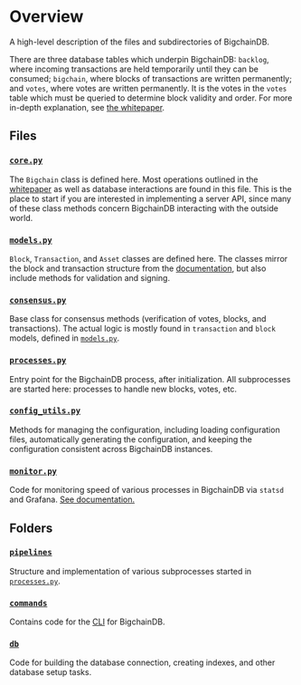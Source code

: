 # Overview

A high-level description of the files and subdirectories of BigchainDB.

There are three database tables which underpin BigchainDB: `backlog`, where incoming transactions are held temporarily until they can be consumed; `bigchain`, where blocks of transactions are written permanently; and `votes`, where votes are written permanently.  It is the votes in the `votes` table which must be queried to determine block validity and order. For more in-depth explanation, see [the whitepaper](https://www.bigchaindb.com/whitepaper/).

## Files

### [`core.py`](./core.py)

The `Bigchain` class is defined here.  Most operations outlined in the [whitepaper](https://www.bigchaindb.com/whitepaper/) as well as database interactions are found in this file.  This is the place to start if you are interested in implementing a server API, since many of these class methods concern BigchainDB interacting with the outside world.

### [`models.py`](./models.py)

`Block`, `Transaction`, and `Asset` classes are defined here.  The classes mirror the block and transaction structure from the [documentation](https://docs.bigchaindb.com/projects/server/en/latest/topic-guides/models.html), but also include methods for validation and signing.

### [`consensus.py`](./consensus.py)

Base class for consensus methods (verification of votes, blocks, and transactions).  The actual logic is mostly found in `transaction` and `block` models, defined in [`models.py`](./models.py).

### [`processes.py`](./processes.py)

Entry point for the BigchainDB process, after initialization.  All subprocesses are started here: processes to handle new blocks, votes, etc.

### [`config_utils.py`](./config_utils.py)

Methods for managing the configuration, including loading configuration files, automatically generating the configuration, and keeping the configuration consistent across BigchainDB instances.

### [`monitor.py`](./monitor.py)

Code for monitoring speed of various processes in BigchainDB via `statsd` and Grafana.  [See documentation.](https://docs.bigchaindb.com/projects/server/en/latest/clusters-feds/monitoring.html)

## Folders

### [`pipelines`](./pipelines)

Structure and implementation of various subprocesses started in [`processes.py`](./processes.py).

### [`commands`](./commands)

Contains code for the [CLI](https://docs.bigchaindb.com/projects/server/en/latest/server-reference/bigchaindb-cli.html) for BigchainDB.

### [`db`](./db)

Code for building the database connection, creating indexes, and other database setup tasks.
